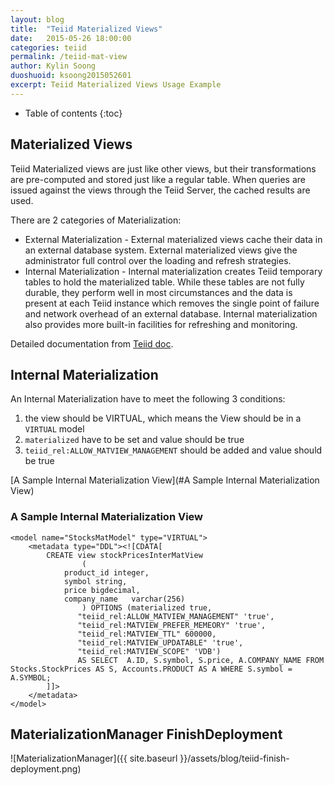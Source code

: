 ```yaml
---
layout: blog
title:  "Teiid Materialized Views"
date:   2015-05-26 18:00:00
categories: teiid
permalink: /teiid-mat-view
author: Kylin Soong
duoshuoid: ksoong2015052601
excerpt: Teiid Materialized Views Usage Example
---
```


* Table of contents
{:toc}

## Materialized Views

Teiid Materialized views are just like other views, but their transformations are pre-computed and stored just like a regular table. When queries are issued against the views through the Teiid Server, the cached results are used.

There are 2 categories of Materialization:

* External Materialization - External materialized views cache their data in an external database system. External materialized views give the administrator full control over the loading and refresh strategies.
* Internal Materialization - Internal materialization creates Teiid temporary tables to hold the materialized table. While these tables are not fully durable, they perform well in most circumstances and the data is present at each Teiid instance which removes the single point of failure and network overhead of an external database. Internal materialization also provides more built-in facilities for refreshing and monitoring. 

Detailed documentation from [Teiid doc](https://teiid.gitbooks.io/documents/content/caching/Materialized_Views.html).

## Internal Materialization

An Internal Materialization have to meet the following 3 conditions:

1. the view should be VIRTUAL, which means the View should be in a `VIRTUAL` model
2. `materialized` have to be set and value should be true
3. `teiid_rel:ALLOW_MATVIEW_MANAGEMENT` should be added and value should be true

[A Sample Internal Materialization View](#A Sample Internal Materialization View)

### A Sample Internal Materialization View

~~~
<model name="StocksMatModel" type="VIRTUAL">
    <metadata type="DDL"><![CDATA[
        CREATE view stockPricesInterMatView
                (
            product_id integer,
            symbol string,
            price bigdecimal,
            company_name   varchar(256)
                ) OPTIONS (materialized true,         
               "teiid_rel:ALLOW_MATVIEW_MANAGEMENT" 'true', 
               "teiid_rel:MATVIEW_PREFER_MEMEORY" 'true',
               "teiid_rel:MATVIEW_TTL" 600000,
               "teiid_rel:MATVIEW_UPDATABLE" 'true', 
               "teiid_rel:MATVIEW_SCOPE" 'VDB')
               AS SELECT  A.ID, S.symbol, S.price, A.COMPANY_NAME FROM Stocks.StockPrices AS S, Accounts.PRODUCT AS A WHERE S.symbol = A.SYMBOL;
        ]]>
    </metadata>
</model>
~~~ 

## MaterializationManager FinishDeployment

![MaterializationManager]({{ site.baseurl }}/assets/blog/teiid-finish-deployment.png)
